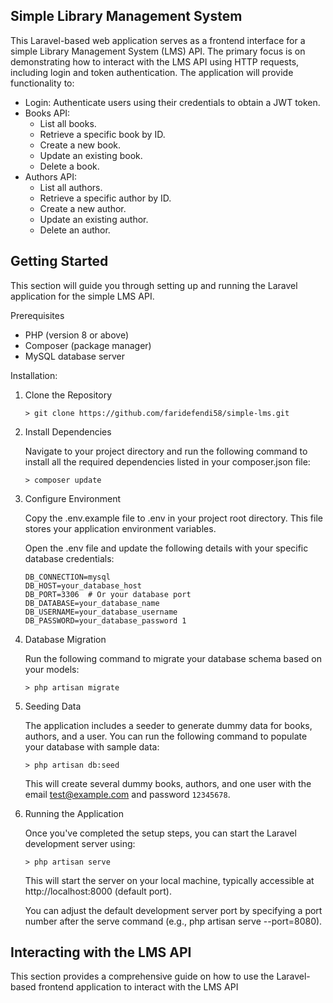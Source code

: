 ## Simple Library Management System

This Laravel-based web application serves as a frontend interface for a simple Library Management System (LMS) API. The primary focus is on demonstrating how to interact with the LMS API using HTTP requests, including login and token authentication. The application will provide functionality to:

- Login: Authenticate users using their credentials to obtain a JWT token.
- Books API:
    - List all books.
    - Retrieve a specific book by ID.
    - Create a new book.
    - Update an existing book.
    - Delete a book.
- Authors API:
    - List all authors.
    - Retrieve a specific author by ID.
    - Create a new author.
    - Update an existing author.
    - Delete an author.

## Getting Started

This section will guide you through setting up and running the Laravel application for the simple LMS API.

Prerequisites

- PHP (version 8 or above)
- Composer (package manager)
- MySQL database server

Installation:
1. Clone the Repository
    
    `> git clone https://github.com/faridefendi58/simple-lms.git
    `
2. Install Dependencies

    Navigate to your project directory and run the following command to install all the required dependencies listed in your composer.json file:

    `> composer update`
3. Configure Environment

    Copy the .env.example file to .env in your project root directory. This file stores your application environment variables.
    
    Open the .env file and update the following details with your specific database credentials:
    ```
    DB_CONNECTION=mysql
    DB_HOST=your_database_host
    DB_PORT=3306  # Or your database port
    DB_DATABASE=your_database_name
    DB_USERNAME=your_database_username
    DB_PASSWORD=your_database_password 1 
    ```
4. Database Migration
    
    Run the following command to migrate your database schema based on your models:

    `> php artisan migrate`
5. Seeding Data
    
    The application includes a seeder to generate dummy data for books, authors, and a user. You can run the following command to populate your database with sample data:

    `> php artisan db:seed`

    This will create several dummy books, authors, and one user with the email test@example.com and password `12345678`.
6. Running the Application

    Once you've completed the setup steps, you can start the Laravel development server using:

    `> php artisan serve`

    This will start the server on your local machine, typically accessible at http://localhost:8000 (default port).

    You can adjust the default development server port by specifying a port number after the serve command (e.g., php artisan serve --port=8080).

## Interacting with the LMS API

This section provides a comprehensive guide on how to use the Laravel-based frontend application to interact with the LMS API

